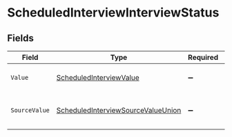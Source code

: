 # ScheduledInterviewInterviewStatus


## Fields

| Field                                                                                               | Type                                                                                                | Required                                                                                            | Description                                                                                         | Example                                                                                             |
| --------------------------------------------------------------------------------------------------- | --------------------------------------------------------------------------------------------------- | --------------------------------------------------------------------------------------------------- | --------------------------------------------------------------------------------------------------- | --------------------------------------------------------------------------------------------------- |
| `Value`                                                                                             | [ScheduledInterviewValue](../../Models/Components/ScheduledInterviewValue.md)                       | :heavy_minus_sign:                                                                                  | The status of the interview.                                                                        | unscheduled                                                                                         |
| `SourceValue`                                                                                       | [ScheduledInterviewSourceValueUnion](../../Models/Components/ScheduledInterviewSourceValueUnion.md) | :heavy_minus_sign:                                                                                  | The source value of the interview status.                                                           | Unscheduled                                                                                         |
